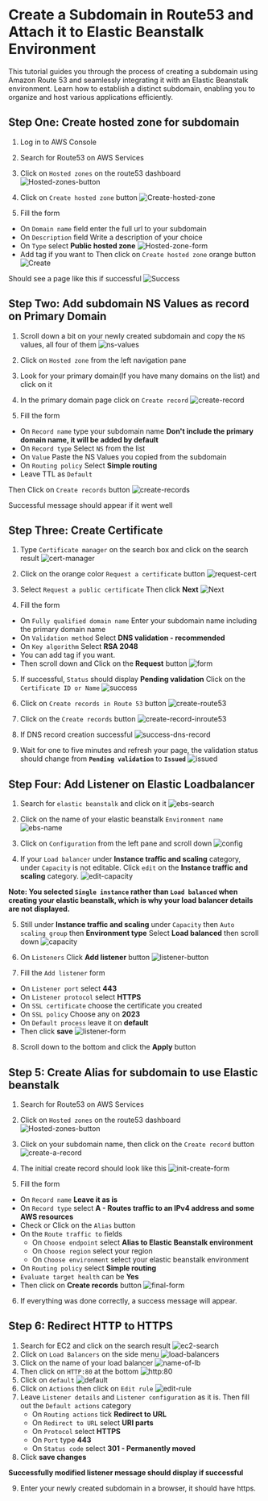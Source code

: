 # Create a Subdomain in Route53 and Attach it to Elastic Beanstalk Environment

This tutorial guides you through the process of creating a subdomain using Amazon Route 53 and seamlessly integrating it with an Elastic Beanstalk environment. Learn how to establish a distinct subdomain, enabling you to organize and host various applications efficiently. 

## Step One: Create hosted zone for subdomain
 1. Log in to AWS Console
 2. Search for Route53 on AWS Services
 3. Click on `Hosted zones` on the route53 dashboard 
    ![Hosted-zones-button](./assets/hosted-zone/hosted-zone-button.png)
 4. Click on `Create hosted zone` button
    ![Create-hosted-zone](./assets/hosted-zone/create-hosted-zone.png)

 5. Fill the form
 - On `Domain name` field enter the full url to your subdomain
 - On `Description` field Write a description of your choice
 - On `Type` select **Public hosted zone**
 ![Hosted-zone-form](./assets/hosted-zone/hosted-zone-form.png)
 - Add tag if you want to 
 Then click on `Create hosted zone` orange button
 ![Create](./assets/hosted-zone/create.png)
 
  Should see a page like this if successful
  ![Success](./assets/hosted-zone/success.png)

## Step Two: Add subdomain NS Values as record on Primary Domain
1. Scroll down a bit on your newly created subdomain and copy the `NS` values, all four of them
![ns-values](./assets/hosted-zone/ns-values.png)

2. Click on `Hosted zone` from the left navigation pane 
3. Look for your primary domain(If you have many domains on the list) and click on it
4. In the primary domain page click on `Create record`
![create-record](./assets/hosted-zone/create-record-button.png)

5. Fill the form
- On `Record name` type your subdomain name **Don't include the primary domain name, it will be added by default**
- On `Record type` Select `NS` from the list
- On `Value` Paste the NS Values you copied from the subdomain
- On `Routing policy` Select **Simple routing**
- Leave TTL as `Default`

Then Click on `Create records` button
![create-records](./assets/hosted-zone/create-record-form.png)

Successful message should appear if it went well

## Step Three: Create Certificate
1. Type `Certificate manager` on the search box and click on the search result
![cert-manager](./assets/certificate/certificate-manager.png)

2. Click on the orange color `Request a certificate` button
![request-cert](./assets/certificate/request-cert.png)

3. Select `Request a public certificate` Then click **Next**
![Next](./assets/certificate/choose-public.png)

4. Fill the form
- On `Fully qualified domain name` Enter your subdomain name including the primary domain name
- On `Validation method` Select **DNS validation - recommended**
- On `Key algorithm` Select **RSA 2048**
- You can add tag if you want.
- Then scroll down and Click on the **Request** button
![form](./assets/certificate/req-cert-form.png)

5. If successful, `Status` should display **Pending validation** 
Click on the `Certificate ID or Name`
![success](./assets/certificate/success.png)

6. Click on `Create records in Route 53` button
![create-route53](./assets/certificate/create-route.png)

7. Click on the `Create records` button
![create-record-inroute53](./assets/certificate/final-button.png)

8. If DNS record creation successful
![success-dns-record](./assets/certificate/success-dns-record.png)

9. Wait for one to five minutes and refresh your page, the validation status should change from **`Pending validation`** to **`Issued`**
![issued](./assets/certificate/cert-issued.png)

## Step Four: Add Listener on Elastic Loadbalancer

1. Search for `elastic beanstalk` and click on it
![ebs-search](./assets/ebs/ebs-search.png)

2. Click on the name of your elastic beanstalk `Environment name`
![ebs-name](./assets/ebs/ebs-dashboard.png)

3. Click on `Configuration` from the left pane and scroll down
![config](./assets/ebs/config.png)

4. If your `Load balancer` under **Instance traffic and scaling** category, under `Capacity` is not editable. Click `edit` on the **Instance traffic and scaling** category. 
![edit-capacity](./assets/ebs/edit-capacity.png)

**Note: You selected `Single instance` rather than `Load balanced` when creating your elastic beanstalk, which is why your load balancer details are not displayed.**

5. Still under **Instance traffic and scaling** under `Capacity` then `Auto scaling group` then **Environment type** Select **Load balanced** then scroll down 
![capacity](./assets/ebs/capacity.png)

6. On `Listeners` Click **Add listener** button 
![listener-button](./assets/ebs/listeners.png)

7. Fill the `Add listener` form
- On `Listener port` select **443**
- On `Listener protocol` select **HTTPS**
- On `SSL certificate` choose the certificate you created
- On `SSL policy` Choose any on **2023**
- On `Default process` leave it on **default**
- Then click **save**
![listener-form](./assets/ebs/listener-form.png)

8. Scroll down to the bottom and click the **Apply** button

## Step 5: Create Alias for subdomain to use Elastic beanstalk
1. Search for Route53 on AWS Services
2. Click on `Hosted zones` on the route53 dashboard 
    ![Hosted-zones-button](./assets/hosted-zone/hosted-zone-button.png)
3. Click on your subdomain name, then click on the `Create record` button
![create-a-record](./assets/subdomain/create-a-record.png)

4. The initial create record should look like this
![init-create-form](./assets/subdomain/create-a-record-form.png)

5. Fill the form
- On `Record name` **Leave it as is**
- On `Record type` select **A - Routes traffic to an IPv4 address and some AWS resources**
- Check or Click on the `Alias` button
- On the `Route traffic to` fields
  - On `Choose endpoint` select **Alias to Elastic Beanstalk environment** 
  - On `Choose region` select your region
  - On `Choose environment` select your elastic beanstalk environment
- On `Routing policy` select **Simple routing**
- `Evaluate target health` can be **Yes**
- Then click on **Create records** button
![final-form](./assets/subdomain/final-a-form.png)

6. If everything was done correctly, a success message will appear.

## Step 6: Redirect HTTP to HTTPS
1. Search for EC2 and click on the search result
![ec2-search](./assets/redirect/ec2-search.png)
2. Click on `Load Balancers` on the side menu
![load-balancers](./assets/redirect/loadbalancers.png)
3. Click on the name of your load balancer 
![name-of-lb](./assets/redirect/name-of-lb.png)
4. Then click on `HTTP:80` at the bottom
![http:80](./assets/redirect/http80.png)
5. Click on `default`
![default](./assets/redirect/default-rule.png)
6. Click on `Actions` then click on `Edit rule`
![edit-rule](./assets/redirect/edit-rule.png)
7. Leave `Listener details` and `Listener configuration` as it is. Then fill out the  `Default actions` category
   - On `Routing actions` tick **Redirect to URL**
   - On `Redirect to URL` select **URI parts**
   - On `Protocol` select **HTTPS**
   - On `Port` type **443**
   - On `Status code` select **301 - Permanently moved**
8. Click **save changes**

**Successfully modified listener message should display if successful**

9. Enter your newly created subdomain in a browser, it should have https.